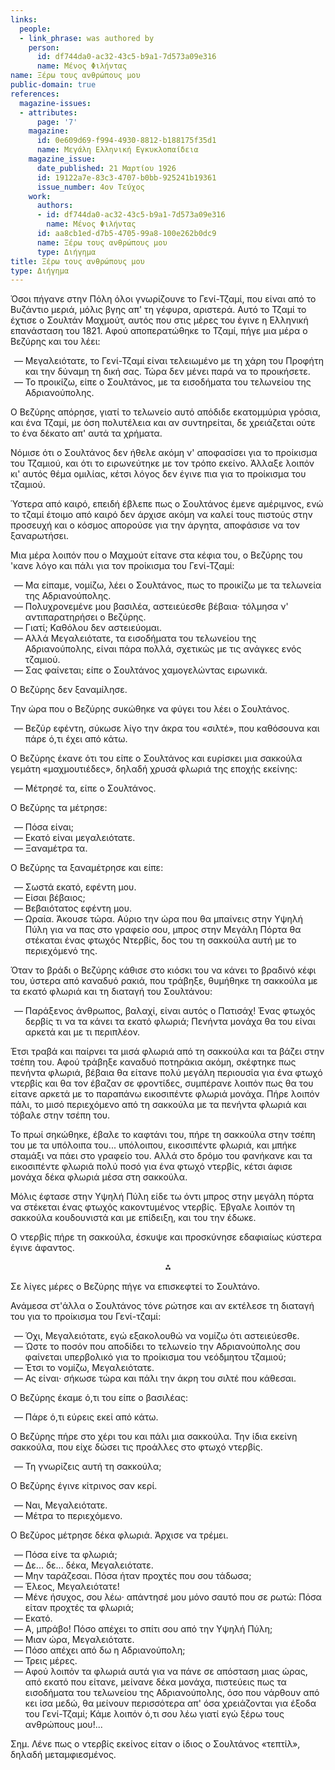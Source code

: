 ```yaml
---
links:
  people:
  - link_phrase: was authored by
    person:
      id: df744da0-ac32-43c5-b9a1-7d573a09e316
      name: Μένος Φιλήντας
name: Ξέρω τους ανθρώπους μου
public-domain: true
references:
  magazine-issues:
  - attributes:
      page: '7'
    magazine:
      id: 0e609d69-f994-4930-8812-b188175f35d1
      name: Μεγάλη Ελληνική Εγκυκλοπαίδεια
    magazine_issue:
      date_published: 21 Μαρτίου 1926
      id: 19122a7e-83c3-4707-b0bb-925241b19361
      issue_number: 4ον Τεύχος
    work:
      authors:
      - id: df744da0-ac32-43c5-b9a1-7d573a09e316
        name: Μένος Φιλήντας
      id: aa8cb1ed-d7b5-4705-99a8-100e262b0dc9
      name: Ξέρω τους ανθρώπους μου
      type: Διήγημα
title: Ξέρω τους ανθρώπους μου
type: Διήγημα
---
```


<main class="content" itemprop="text">
<p>Όσοι πήγανε στην Πόλη όλοι γνωρίζουνε το Γενί-Τζαμί, που είναι από το Βυζάντιο μεριά, μόλις βγης απ' τη γέφυρα,
αριστερά. Αυτό το Τζαμί το έχτισε ο Σουλτάν Μαχμούτ, αυτός που στις μέρες του έγινε η Ελληνική επανάσταση του 1821. Αφού
αποπερατώθηκε το Τζαμί, πήγε μια μέρα ο Βεζύρης και του λέει:</p>

<ol style="list-style-type: '&mdash; '">
  <li>
    Μεγαλειότατε, το Γενί-Τζαμί είναι τελειωμένο με τη χάρη του Προφήτη και την δύναμη τη δική σας. Τώρα δεν μένει παρά
    να το προικήσετε.
  </li>
  <li>
    Το προικίζω, είπε ο Σουλτάνος, με τα εισοδήματα του τελωνείου της Αδριανούπολης.
  </li>
</ol>

<p>Ο Βεζύρης απόρησε, γιατί το τελωνείο αυτό απόδιδε εκατομμύρια γρόσια, και ένα Τζαμί, με όση πολυτέλεια και αν
συντηρείται, δε χρειάζεται ούτε το ένα δέκατο απ' αυτά τα χρήματα.</p>

<p>Νόμισε ότι ο Σουλτάνος δεν ήθελε ακόμη ν' αποφασίσει για το προίκισμα του Τζαμιού, και ότι το ειρωνεύτηκε με τον τρόπο
εκείνο. Άλλαξε λοιπόν κι' αυτός θέμα ομιλίας, κέτσι λόγος δεν έγινε πια για το προίκισμα του τζαμιού.</p>

<p>Ύστερα από καιρό, επειδή έβλεπε πως ο Σουλτάνος έμενε αμέριμνος, ενώ το τζαμί έτοιμο από καιρό δεν άρχισε ακόμη να καλεί
τους πιστούς στην προσευχή και ο κόσμος απορούσε για την άργητα, αποφάσισε να τον ξαναρωτήσει.</p>

<p>Μια μέρα λοιπόν που ο Μαχμούτ είτανε στα κέφια του, ο Βεζύρης του 'κανε λόγο και πάλι για τον προίκισμα του Γενί-Τζαμί:</p>

<ol style="list-style-type: '&mdash; '">
  <li>Μα είπαμε, νομίζω, λέει ο Σουλτάνος, πως το προικίζω με τα τελωνεία της Αδριανούπολης.</li>
  <li>Πολυχρονεμένε μου βασιλέα, αστειεύεσθε βέβαια· τόλμησα ν' αντιπαρατηρήσει ο Βεζύρης.</li>
  <li>Γιατί; Καθόλου δεν αστειεύομαι.</li>
  <li>
    Αλλά Μεγαλειότατε, τα εισοδήματα του τελωνείου της Αδριανούπολης, είναι πάρα πολλά, σχετικώς με τις ανάγκες ενός
    τζαμιού.
  </li>
  <li>Σας φαίνεται; είπε ο Σουλτάνος χαμογελώντας ειρωνικά.</li>
</ol>

<p>Ο Βεζύρης δεν ξαναμίλησε.</p>

<p>Την ώρα που ο Βεζύρης συκώθηκε να φύγει του λέει ο Σουλτάνος.</p>

<ol style="list-style-type: '&mdash; '">
  <li>Βεζύρ εφέντη, σύκωσε λίγο την άκρα του «σιλτέ», που καθόσουνα και πάρε ό,τι έχει από κάτω.</li>
</ol>

<p>Ο Βεζύρης έκανε ότι του είπε ο Σουλτάνος και ευρίσκει μια σακκούλα γεμάτη «μαχμουτιέδες», δηλαδή χρυσά φλωριά της εποχής
εκείνης:</p>

<ol style="list-style-type: '&mdash; '">
  <li>Μέτρησέ τα, είπε ο Σουλτάνος.</li>
</ol>

<p>Ο Βεζύρης τα μέτρησε:</p>

<ol style="list-style-type: '&mdash; '">
  <li>Πόσα είναι;</li>
  <li>Εκατό είναι μεγαλειότατε.</li>
  <li>Ξαναμέτρα τα.</li>
</ol>

<p>Ο Βεζύρης τα ξαναμέτρησε και είπε:</p>

<ol style="list-style-type: '&mdash; '">
  <li>Σωστά εκατό, εφέντη μου.</li>
  <li>Είσαι βέβαιος;</li>
  <li>Βεβαιότατος εφέντη μου.</li>
  <li>
    Ωραία. Άκουσε τώρα. Αύριο την ώρα που θα μπαίνεις στην Υψηλή Πύλη για να πας στο γραφείο σου, μπρος στην Μεγάλη
    Πόρτα θα στέκαται ένας φτωχός Ντερβίς, δος του τη σακκούλα αυτή με το περιεχόμενό της.
  </li>
</ol>

<p>Όταν το βράδι ο Βεζύρης κάθισε στο κιόσκι του να κάνει το βραδινό κέφι του, ύστερα από καναδυό ρακιά, που τράβηξε,
θυμήθηκε τη σακκούλα με τα εκατό φλωριά και τη διαταγή του Σουλτάνου:</p>

<ol style="list-style-type: '&mdash; '">
  <li>
    Παράξενος άνθρωπος, βαλαχί, είναι αυτός ο Πατισάχ! Ένας φτωχός δερβίς τι να τα κάνει τα εκατό φλωριά; Πενήντα μονάχα
    θα του είναι αρκετά και με τι περιπλέον.
  </li>
</ol>

<p>Έτσι τραβά και παίρνει τα μισά φλωριά από τη σακκούλα και τα βάζει στην τσέπη του. Αφού τράβηξε καναδυό ποτηράκια ακόμη,
σκέφτηκε πως πενήντα φλωριά, βέβαια θα είτανε πολύ μεγάλη περιουσία για ένα φτωχό ντερβίς και θα τον έβαζαν σε
φροντίδες, συμπέρανε λοιπόν πως θα του είτανε αρκετά με το παραπάνω εικοσιπέντε φλωριά μονάχα. Πήρε λοιπόν πάλι, το μισό
περιεχόμενο από τη σακκούλα με τα πενήντα φλωριά και τόβαλε στην τσέπη του.</p>

<p>Το πρωί σηκώθηκε, έβαλε το καφτάνι του, πήρε τη σακκούλα στην τσέπη του με τα υπόλοιπα του... υπόλοιπου, εικοσιπέντε
φλωριά, και μπήκε σταμάξι να πάει στο γραφείο του. Αλλά στο δρόμο του φανήκανε και τα εικοσιπέντε φλωριά πολύ ποσό για
ένα φτωχό ντερβίς, κέτσι άφισε μονάχα δέκα φλωριά μέσα στη σακκούλα.</p>

<p>Μόλις έφτασε στην Υψηλή Πύλη είδε τω όντι μπρος στην μεγάλη πόρτα να στέκεται ένας φτωχός κακοντυμένος ντερβίς. Έβγαλε
λοιπόν τη σακκούλα κουδουνιστά και με επίδειξη, και του την έδωκε.</p>

<p>Ο ντερβίς πήρε τη σακκούλα, έσκυψε και προσκύνησε εδαφιαίως κύστερα έγινε άφαντος.</p>

<div style="text-align: center; margin-bottom: 1em">⁂</div>

<p>Σε λίγες μέρες ο Βεζύρης πήγε να επισκεφτεί το Σουλτάνο.</p>

<p>Ανάμεσα στ'άλλα ο Σουλτάνος τόνε ρώτησε και αν εκτέλεσε τη διαταγή του για το προίκισμα του Γενί-τζαμί:</p>

<ol style="list-style-type: '&mdash; '">
  <li>Όχι, Μεγαλειότατε, εγώ εξακολουθώ να νομίζω ότι αστειεύεσθε.</li>
  <li>
    Ώστε το ποσόν που αποδίδει το τελωνείο την Αδριανούπολης σου φαίνεται υπερβολικό για το προίκισμα του νεόδμητου
    τζαμιού;
  </li>
  <li>Έτσι το νομίζω, Μεγαλειότατε.</li>
  <li>Ας είναι· σήκωσε τώρα και πάλι την άκρη του σιλτέ που κάθεσαι.</li>
</ol>

<p>Ο Βεζύρης έκαμε ό,τι του είπε ο βασιλέας:</p>

<ol style="list-style-type: '&mdash; '">
  <li>Πάρε ό,τι εύρεις εκεί από κάτω.</li>
</ol>

<p>Ο Βεζύρης πήρε στο χέρι του και πάλι μια σακκούλα. Την ίδια εκείνη σακκούλα, που είχε δώσει τις προάλλες στο φτωχό
ντερβίς.</p>

<ol style="list-style-type: '&mdash; '">
  <li>Τη γνωρίζεις αυτή τη σακκούλα;</li>
</ol>

<p>Ο Βεζύρης έγινε κίτρινος σαν κερί.</p>

<ol style="list-style-type: '&mdash; '">
  <li>Ναι, Μεγαλειότατε.</li>
  <li>Μέτρα το περιεχόμενο.</li>
</ol>

<p>Ο Βεζύρος μέτρησε δέκα φλωριά. Άρχισε να τρέμει.</p>

<ol style="list-style-type: '&mdash; '">
  <li>Πόσα είνε τα φλωριά;</li>
  <li>Δε... δε... δέκα, Μεγαλειότατε.</li>
  <li>Μην ταράζεσαι. Πόσα ήταν προχτές που σου τάδωσα;</li>
  <li>Έλεος, Μεγαλειότατε!</li>
  <li>Μένε ήσυχος, σου λέω· απάντησέ μου μόνο σαυτό που σε ρωτώ: Πόσα είταν προχτές τα φλωριά;</li>
  <li>Εκατό.</li>
  <li>Α, μπράβο! Πόσο απέχει το σπίτι σου από την Υψηλή Πύλη;</li>
  <li>Μιαν ώρα, Μεγαλειότατε.</li>
  <li>Πόσο απέχει από δω η Αδριανούπολη;</li>
  <li>Τρεις μέρες.</li>
  <li>
    Αφού λοιπόν τα φλωριά αυτά για να πάνε σε απόσταση μιας ώρας, από εκατό που είτανε, μείνανε δέκα μονάχα, πιστεύεις
    πως τα εισοδήματα του τελωνείου της Αδριανούπολης, όσο που νάρθουν από κει ίσα μεδώ, θα μείνουν περισσότερα απ' όσα
    χρειάζονται για έξοδα του Γενί-Τζαμί; Κάμε λοιπόν ό,τι σου λέω γιατί εγώ ξέρω τους ανθρώπους μου!...
  </li>
</ol>

<p>Σημ. Λένε πως ο ντερβίς εκείνος είταν ο ίδιος ο Σουλτάνος «τεπτίλ», δηλαδή μεταμφιεσμένος.</p>
</main>
